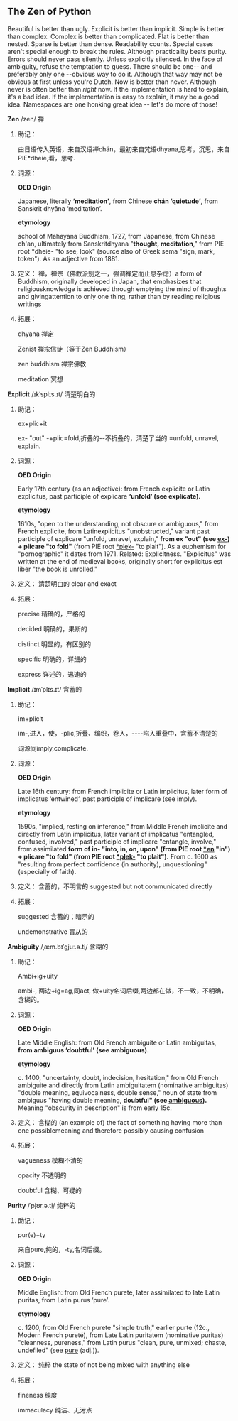 ## **The Zen of Python**

Beautiful is better than ugly.
Explicit is better than implicit.
Simple is better than complex.
Complex is better than complicated.
Flat is better than nested.
Sparse is better than dense.
Readability counts.
Special cases aren't special enough to break the rules.
Although practicality beats purity.
Errors should never pass silently.
Unless explicitly silenced.
In the face of ambiguity, refuse the temptation to guess.
There should be one-- and preferably only one --obvious way to do it.
Although that way may not be obvious at first unless you're Dutch.
Now is better than never.
Although never is often better than *right* now.
If the implementation is hard to explain, it's a bad idea.
If the implementation is easy to explain, it may be a good idea.
Namespaces are one honking great idea -- let's do more of those!



**Zen** /zen/ 禅

1. 助记：

   由日语传入英语，来自汉语禅chán，最初来自梵语dhyana,思考，沉思，来自PIE*dheie,看，思考.

2. 词源：

   **OED Origin**

   Japanese, literally **‘meditation’**, from Chinese **chán ‘quietude’**, from Sanskrit dhyāna ‘meditation’.

   **etymology**

   school of Mahayana Buddhism, 1727, from Japanese, from Chinese ch'an, ultimately from Sanskritdhyana "**thought, meditation**," from PIE root *dheie- "to see, look" (source also of Greek sema "sign, mark, token"). As an adjective from 1881.

3. 定义：
   禅，禅宗（佛教派别之一，强调禅定而止息杂虑）a form of Buddhism, originally developed in Japan, that emphasizes that religiousknowledge is achieved through emptying the mind of thoughts and givingattention to only one thing, rather than by reading religious writings

4. 拓展：

   dhyana 禅定

   Zenist 禅宗信徒（等于Zen Buddhism）

   zen buddhism 禅宗佛教

   meditation 冥想



**Explicit**  /ɪkˈsplɪs.ɪt/ 清楚明白的

1. 助记：

   ex+plic+it

   ex- "out" -+plic=fold,折叠的--不折叠的，清楚了当的
   =unfold, unravel, explain.

2. 词源：

   **OED Origin**

   Early 17th century (as an adjective): from French explicite or Latin explicitus, past participle of explicare **‘unfold’ (see explicate).**

   **etymology**

   1610s, "open to the understanding, not obscure or ambiguous," from French explicite, from Latinexplicitus "unobstructed," variant past participle of explicare "unfold, unravel, explain," **from ex "out" (see [ex-](https://www.etymonline.com/word/ex-?ref=etymonline_crossreference)) + plicare "to fold"** (from PIE root [*plek-](https://www.etymonline.com/word/*plek-?ref=etymonline_crossreference) "to plait"). As a euphemism for "pornographic" it dates from 1971. Related: Explicitness. "Explicitus" was written at the end of medieval books, originally short for explicitus est liber "the book is unrolled."

3. 定义：
   清楚明白的  clear and exact

4. 拓展：

   precise 精确的，严格的

   decided 明确的，果断的

   distinct 明显的，有区别的

   specific 明确的，详细的

   express 详述的，迅速的



**Implicit** /ɪmˈplɪs.ɪt/ 含蓄的

1. 助记：

   im+plicit

   im-,进入，使，-plic,折叠、编织，卷入，----陷入重叠中，含蓄不清楚的

   词源同imply,complicate.

2. 词源：

   **OED Origin**

   Late 16th century: from French implicite or Latin implicitus, later form of implicatus ‘entwined’, past participle of implicare (see imply).

   **etymology**

   1590s, "implied, resting on inference," from Middle French implicite and directly from Latin implicitus, later variant of implicatus "entangled, confused, involved," past participle of implicare "entangle, involve," from assimilated **form of in- "into, in, on, upon" (from PIE root [*en](https://www.etymonline.com/word/*en?ref=etymonline_crossreference) "in") + plicare "to fold" (from PIE root [*plek-](https://www.etymonline.com/word/*plek-?ref=etymonline_crossreference) "to plait").** From c. 1600 as "resulting from perfect confidence (in authority), unquestioning" (especially of faith).

3. 定义：
   含蓄的，不明言的 suggested but not communicated directly

4. 拓展：

   suggested 含蓄的；暗示的

   undemonstrative 盲从的




**Ambiguity** /ˌæm.bɪˈɡjuː.ə.t̬i/ 含糊的

1. 助记：

   Ambi+ig+uity

   ambi-, 两边+ig=ag,同act, 做+uity名词后缀,两边都在做，不一致，不明确，含糊的。

2. 词源：

   **OED Origin**

   Late Middle English: from Old French ambiguite or Latin ambiguitas, **from ambiguus ‘doubtful’ (see ambiguous).**

   **etymology**

   c. 1400, "uncertainty, doubt, indecision, hesitation," from Old French ambiguite and directly from Latin ambiguitatem (nominative ambiguitas) "double meaning, equivocalness, double sense," noun of state from ambiguus "having double meaning, **doubtful" (see [ambiguous](https://www.etymonline.com/word/ambiguous?ref=etymonline_crossreference)).** Meaning "obscurity in description" is from early 15c.

3. 定义：
   含糊的 (an example of) the fact of something having more than one possiblemeaning and therefore possibly causing confusion

4. 拓展：

   vagueness 模糊不清的

   opacity 不透明的

   doubtful 含糊、可疑的



**Purity** /ˈpjʊr.ə.t̬i/ 纯粹的

1. 助记：

   pur(e)+ty

   来自pure,纯的，-ty,名词后缀。

2. 词源：

   **OED Origin**

   Middle English: from Old French purete, later assimilated to late Latin puritas, from Latin purus ‘pure’.

   **etymology**

   c. 1200, from Old French purete "simple truth," earlier purte (12c., Modern French pureté), from Late Latin puritatem (nominative puritas) "cleanness, pureness," from Latin purus "clean, pure, unmixed; chaste, undefiled" (see [pure](https://www.etymonline.com/word/pure?ref=etymonline_crossreference) (adj.)).

3. 定义：
   纯粹  the state of not being mixed with anything else

4. 拓展：

   fineness 纯度

   immaculacy 纯洁、无污点





